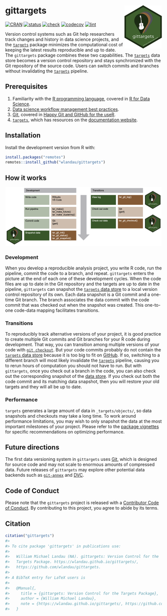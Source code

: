 
# gittargets <img src='man/figures/logo.png' align="right" height="139"/>

[![CRAN](https://www.r-pkg.org/badges/version/gittargets)](https://CRAN.R-project.org/package=gittargets)
[![status](https://www.repostatus.org/badges/latest/wip.svg)](https://www.repostatus.org/#wip)
[![check](https://github.com/wlandau/gittargets/workflows/check/badge.svg)](https://github.com/wlandau/gittargets/actions?query=workflow%3Acheck)
[![codecov](https://codecov.io/gh/wlandau/gittargets/branch/main/graph/badge.svg?token=3T5DlLwUVl)](https://codecov.io/gh/wlandau/gittargets)
[![lint](https://github.com/wlandau/gittargets/workflows/lint/badge.svg)](https://github.com/wlandau/gittargets/actions?query=workflow%3Alint)

Version control systems such as Git help researchers track changes and
history in data science projects, and the
[`targets`](https://docs.ropensci.org/targets/) package minimizes the
computational cost of keeping the latest results reproducible and up to
date. The `gittargets` package combines these two capabilities. The
[`targets`](https://docs.ropensci.org/targets/) data store becomes a
version control repository and stays synchronized with the Git
repository of the source code. Users can switch commits and branches
without invalidating the [`targets`](https://docs.ropensci.org/targets/)
pipeline.

## Prerequisites

1.  Familiarity with the [R programming
    language](https://www.r-project.org/), covered in [R for Data
    Science](https://r4ds.had.co.nz/).
2.  [Data science workflow management best
    practices](https://rstats.wtf/index.html).
3.  [Git](https://git-scm.com), covered in [Happy Git and GitHub for the
    useR](https://happygitwithr.com).
4.  [`targets`](https://docs.ropensci.org/targets/), which has resources
    on the [documentation
    website](https://docs.ropensci.org/targets/#how-to-get-started).

## Installation

Install the development version from R with:

``` r
install.packages("remotes")
remotes::install_github("wlandau/gittargets")
```

<!--
To boost performance of the Git data backend, consider installing [`git-lfs`](https://git-lfs.github.com). `tar_git_init()` automatically configures new data repositories with [`git-lfs`](https://git-lfs.github.com), so no user-side setup is required beyond installation.
-->

## How it works

![](./man/figures/workflow.png)

### Development

When you develop a reproducible analysis project, you write R code, run
the pipeline, commit the code to a branch, and repeat. `gittargets`
enters the picture at the end of each one of these development cycles.
When the code files are up to date in the Git repository and the targets
are up to date in the pipeline, `gittargets` can snapshot the [`targets`
data
store](https://books.ropensci.org/targets/files.html#internal-data-files)
to a local version control repository of its own. Each data snapshot is
a Git commit and a one-time Git branch. The branch associates the data
commit with the code commit that was checked out when the snapshot was
created. This one-to-one code-data mapping facilitates transitions.

### Transitions

To reproducibly track alternative versions of your project, it is good
practice to create multiple Git commits and Git branches for your R code
during development. That way, you can transition among multiple versions
of your code with
[`git checkout`](https://git-scm.com/docs/git-checkout). But your code
commits probably do not contain the [`targets` data
store](https://books.ropensci.org/targets/files.html#internal-data-files)
because it is too big to fit on [GitHub](https://github.com). If so,
switching to a different branch will most likely invalidate the
[`targets`](https://docs.ropensci.org/targets/) pipeline, causing you to
rerun hours of computation you should not have to run. But with
`gittargets`, once you check out a branch in the code, you can also
check out the corresponding snapshot of the [data
store](https://books.ropensci.org/targets/files.html#internal-data-files).
If you check out both the code commit and its matching data snapshot,
then you will restore your old targets and they will all be up to date.

### Performance

`targets` generates a large amount of data in `_targets/objects/`, so
data snapshots and checkouts may take a long time. To work around
performance limitations, you may wish to only snapshot the data at the
most important milestones of your project. Please refer to the [package
vignettes](https://wlandau.github.io/gittargets/articles/index.html) for
specific recommendations on optimizing performance.

## Future directions

The first data versioning system in `gittargets` uses
[Git](https://git-scm.com), which is designed for source code and may
not scale to enormous amounts of compressed data. Future releases of
`gittargets` may explore other potential data backends such as
[`git-annex`](https://git-annex.branchable.com) and
[DVC](https://dvc.org).

## Code of Conduct

Please note that the `gittargets` project is released with a
[Contributor Code of
Conduct](https://contributor-covenant.org/version/2/0/CODE_OF_CONDUCT.html).
By contributing to this project, you agree to abide by its terms.

## Citation

``` r
citation("gittargets")
#> 
#> To cite package 'gittargets' in publications use:
#> 
#>   William Michael Landau (NA). gittargets: Version Control for the
#>   Targets Package. https://wlandau.github.io/gittargets/,
#>   https://github.com/wlandau/gittargets.
#> 
#> A BibTeX entry for LaTeX users is
#> 
#>   @Manual{,
#>     title = {gittargets: Version Control for the Targets Package},
#>     author = {William Michael Landau},
#>     note = {https://wlandau.github.io/gittargets/, https://github.com/wlandau/gittargets},
#>   }
```
